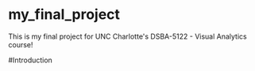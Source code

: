 # my_final_project

This is my final project for UNC Charlotte's DSBA-5122 - Visual Analytics course!

#Introduction
